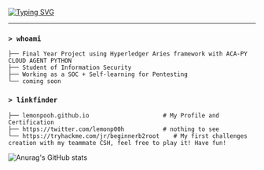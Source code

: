 [![Typing SVG](https://readme-typing-svg.demolab.com?font=Fira+Code&pause=1000&color=F7591E&width=435&lines=Hi%2C+I'm+Lemonpooh%E2%9C%8C%EF%B8%8F)](https://git.io/typing-svg)
***

### `> whoami`

```
├── Final Year Project using Hyperledger Aries framework with ACA-PY CLOUD AGENT PYTHON
├── Student of Information Security
├── Working as a SOC + Self-learning for Pentesting
└── coming soon
```

### `> linkfinder`

```
├── lemonpooh.github.io                     # My Profile and Certification
├── https://twitter.com/lemonp00h           # nothing to see
└── https://tryhackme.com/jr/beginnerb2root    # My first challenges creation with my teammate CSH, feel free to play it! Have fun!
```

![Anurag's GitHub stats](https://github-readme-stats.vercel.app/api?username=lemonpooh&show_icons=true&theme=onedark)
